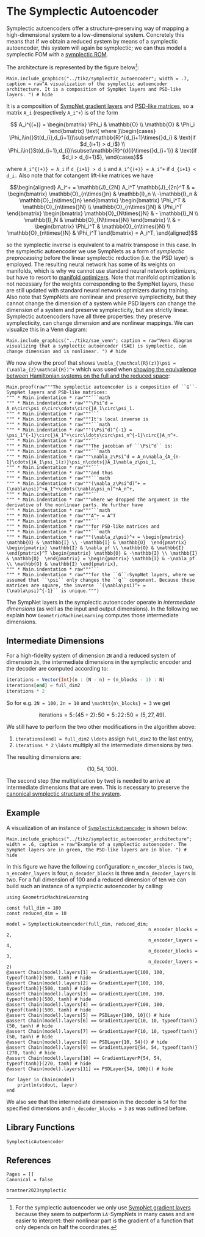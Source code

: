 # The Symplectic Autoencoder 

Symplectic autoencoders offer a structure-preserving way of mapping a high-dimensional system to a low-dimensional system. Concretely this means that if we obtain a reduced system by means of a symplectic autoencoder, this system will again be symplectic; we can thus model a symplectic FOM with a [symplectic ROM](@ref "The Symplectic Solution Manifold"). 

The architecture is represented by the figure below[^1]:

[^1]: For the symplectic autoencoder we only use [SympNet gradient layers](@ref "SympNet Gradient Layer") because they seem to outperform ``LA``-SympNets in many cases and are easier to interpret: their nonlinear part is the gradient of a function that only depends on half the coordinates.

```@example 
Main.include_graphics("../tikz/symplectic_autoencoder"; width = .7, caption = raw"A visualization of the symplectic autoencoder architecture. It is a composition of SympNet layers and PSD-like layers. ") # hide
```

It is a composition of [SympNet gradient layers](@ref "SympNet Gradient Layer") and [PSD-like matrices](@ref "Proper Symplectic Decomposition"), so a matrix ``A_i`` (respectively ``A_i^+``) is of the form

```math
    A_i^{(+)} = \begin{bmatrix} \Phi_i & \mathbb{O} \\ \mathbb{O} & \Phi_i \end{bmatrix} \text{ where }\begin{cases} \Phi_i\in{}St(d_{i},d_{i+1})\subset\mathbb{R}^{d_{i+1}\times{}d_i} & \text{if $d_{i+1} > d_i$}
    \\
    \Phi_i\in{}St(d_{i+1},d_{i})\subset\mathbb{R}^{d{i}\times{}d_{i+1}} & \text{if $d_i > d_{i+1}$},
    \end{cases}
```

where ``A_i^{(+)} = A_i`` if ``d_{i+1} > d_i`` and ``A_i^{(+)} = A_i^+`` if ``d_{i+1} < d_i.`` Also note that for cotangent lift-like matrices we have

```math
\begin{aligned}
    A_i^+ = \mathbb{J}_{2N} A_i^T \mathbb{J}_{2n}^T & = \begin{bmatrix} \mathbb{O}_{n\times{}n} & \mathbb{I}_n \\ -\mathbb{I}_n & \mathbb{O}_{n\times{}n} \end{bmatrix} \begin{bmatrix} \Phi_i^T & \mathbb{O}_{n\times{}N} \\ \mathbb{O}_{n\times{}N} & \Phi_i^T \end{bmatrix} \begin{bmatrix} \mathbb{O}_{N\times{}N} & - \mathbb{I}_N \\ \mathbb{I}_N & \mathbb{O}_{N\times{}N} \end{bmatrix} \\ & = \begin{bmatrix} \Phi_i^T & \mathbb{O}_{n\times{}N} \\ \mathbb{O}_{n\times{}N} & \Phi_i^T \end{bmatrix} = A_i^T,
\end{aligned}
```

so the symplectic inverse is equivalent to a matrix transpose in this case. In the symplectic autoencoder we use SympNets as a form of *symplectic preprocessing* before the linear symplectic reduction (i.e. the PSD layer) is employed. The resulting neural network has some of its weights on manifolds, which is why we cannot use standard neural network optimizers, but have to resort to [manifold optimizers](@ref "Generalization to Homogeneous Spaces"). Note that manifold optimization is not necessary for the weights corresponding to the SympNet layers, these are still updated with standard neural network optimizers during training. Also note that SympNets are nonlinear and preserve symplecticity, but they cannot change the dimension of a system while PSD layers can change the dimension of a system and preserve symplecticity, but are strictly linear. Symplectic autoencoders have all three properties: they preserve symplecticity, can change dimension and are nonlinear mappings. We can visualize this in a Venn diagram:

```@example
Main.include_graphics("../tikz/sae_venn"; caption = raw"Venn diagram visualizing that a symplectic autoencoder (SAE) is symplectic, can change dimension and is nonlinear. ") # hide
```

We now show the proof that shows ``\nabla_{\mathcal{R}(z)}\psi = (\nabla_{z}\mathcal{R})^+`` which was used when [showing the equivalence between Hamiltonian systems on the full and the reduced space](@ref "The Symplectic Solution Manifold"):
```@eval
Main.proof(raw"""The symplectic autoencoder is a composition of ``G``-SympNet layers and PSD-like matrices:
""" * Main.indentation * raw"""```math
""" * Main.indentation * raw"""\Psi^d = A_n\circ\psi_n\circ\cdots\circ{}A_1\circ\psi_1.
""" * Main.indentation * raw"""```
""" * Main.indentation * raw"""It's local inverse is
""" * Main.indentation * raw"""```math
""" * Main.indentation * raw"""(\Psi^d)^{-1} = \psi_1^{-1}\circ{}A_1^+\circ\ldots\circ\psi_n^{-1}\circ{}A_n^+.
""" * Main.indentation * raw"""```
""" * Main.indentation * raw"""The jacobian of ``\Psi^d`` is:
""" * Main.indentation * raw"""```math
""" * Main.indentation * raw"""\nabla_z\Psi^d = A_n\nabla_{A_{n-1}\cdots{}A_1\psi_1(z)}\psi_n\cdots{}A_1\nabla_z\psi_1,
""" * Main.indentation * raw"""```
""" * Main.indentation * raw"""and thus
""" * Main.indentation * raw"""```math
""" * Main.indentation * raw"""(\nabla_z\Psi^d)^+ = (\nabla\psi)^+A_1^+\cdots(\nabla\psi_n)^+A_n^+,
""" * Main.indentation * raw"""```
""" * Main.indentation * raw"""where we dropped the argument in the derivative of the nonlinear parts. We further have
""" * Main.indentation * raw"""```math
""" * Main.indentation * raw"""A^+ = A^T
""" * Main.indentation * raw"""```
""" * Main.indentation * raw"""for PSD-like matrices and
""" * Main.indentation * raw"""```math
""" * Main.indentation * raw"""(\nabla_z\psi)^+ = \begin{pmatrix} \mathbb{O} & \mathbb{I} \\ -\mathbb{I} & \mathbb{O}  \end{pmatrix} \begin{pmatrix} \mathbb{I} & \nabla_pf \\ \mathbb{O} & \mathbb{I} \end{pmatrix}^T \begin{pmatrix} \mathbb{O} & -\mathbb{I} \\ \mathbb{I} & \mathbb{O}  \end{pmatrix} = \begin{pmatrix} \mathbb{I} & -\nabla_pf \\ \mathbb{O} & \mathbb{I} \end{pmatrix},
""" * Main.indentation * raw"""```
""" * Main.indentation * raw"""for the ``G``-SympNet layers, where we assumed that ``\psi`` only changes the ``q`` component. Because these matrices are square, the inverse ``(\nabla\psi)^+ = (\nabla\psi)^{-1}`` is unique.""")
```

The SympNet layers in the symplectic autoencoder operate in *intermediate dimensions* (as well as the input and output dimensions). In the following we explain how `GeometricMachineLearning` computes those intermediate dimensions. 

## Intermediate Dimensions

For a high-fidelity system of dimension ``2N`` and a reduced system of dimension ``2n``, the intermediate dimensions in the symplectic encoder and the decoder are computed according to: 

```julia
iterations = Vector{Int}(n : (N - n) ÷ (n_blocks - 1) : N)
iterations[end] = full_dim2
iterations * 2
```

So for e.g. ``2N = 100,`` ``2n = 10`` and ``\mathtt{n\_blocks} = 3`` we get 

```math
\mathrm{iterations} = 5\mathtt{:}(45 \div 2)\mathtt{:}50 = 5\mathtt{:}22\mathtt{:}50 = (5, 27, 49).
```

We still have to perform the two other modifications in the algorithm above:
1. `iterations[end] = full_dim2` ``\ldots`` assign `full_dim2` to the last entry,
2. `iterations * 2` ``\ldots`` multiply all the intermediate dimensions by two.

The resulting dimensions are:

```math
(10, 54, 100).
```

The second step (the multiplication by two) is needed to arrive at intermediate dimensions that are even. This is necessary to preserve the [canonical symplectic structure of the system](@ref "Symplectic Systems").


## Example

A visualization of an instance of [`SymplecticAutoencoder`](@ref) is shown below: 

```@example 
Main.include_graphics("../tikz/symplectic_autoencoder_architecture"; width = .6, caption = raw"Example of a symplectic autoencoder. The SympNet layers are in green, the PSD-like layers are in blue. ") # hide
```

In this figure we have the following configuration: `n_encoder_blocks` is two, `n_encoder_layers` is four, `n_decoder_blocks` is three and `n_decoder_layers` is two. For a full dimension of 100 and a reduced dimension of ten we can build such an instance of a symplectic autoencoder by calling:

```@example sae
using GeometricMachineLearning

const full_dim = 100
const reduced_dim = 10

model = SymplecticAutoencoder(full_dim, reduced_dim; 
                                                    n_encoder_blocks = 2, 
                                                    n_encoder_layers = 4, 
                                                    n_decoder_blocks = 3, 
                                                    n_decoder_layers = 2)
@assert Chain(model).layers[1] == GradientLayerQ{100, 100, typeof(tanh)}(500, tanh) # hide
@assert Chain(model).layers[2] == GradientLayerP{100, 100, typeof(tanh)}(500, tanh) # hide
@assert Chain(model).layers[3] == GradientLayerQ{100, 100, typeof(tanh)}(500, tanh) # hide
@assert Chain(model).layers[4] == GradientLayerP{100, 100, typeof(tanh)}(500, tanh) # hide
@assert Chain(model).layers[5] == PSDLayer{100, 10}() # hide
@assert Chain(model).layers[6] == GradientLayerQ{10, 10, typeof(tanh)}(50, tanh) # hide
@assert Chain(model).layers[7] == GradientLayerP{10, 10, typeof(tanh)}(50, tanh) # hide
@assert Chain(model).layers[8] == PSDLayer{10, 54}() # hide
@assert Chain(model).layers[9] == GradientLayerQ{54, 54, typeof(tanh)}(270, tanh) # hide
@assert Chain(model).layers[10] == GradientLayerP{54, 54, typeof(tanh)}(270, tanh) # hide
@assert Chain(model).layers[11] == PSDLayer{54, 100}() # hide

for layer in Chain(model)
    println(stdout, layer)
end
```

We also see that the intermediate dimension in the decoder is `54`  for the specified dimensions and `n_decoder_blocks = 3` as was outlined before.

## Library Functions

```@docs
SymplecticAutoencoder
```

## References

```@bibliography
Pages = []
Canonical = false

brantner2023symplectic
```